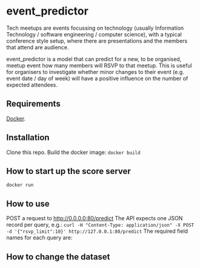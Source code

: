 # event_predictor
Tech meetups are events focussing on technology (usually Information Technology / software engineering / computer science), with a typical conference style setup, where there are presentations and the members that attend are audience. 

event_predictor is a model that can predict for a new, to be organised, meetup event how many members will RSVP to that meetup. This is useful for organisers to investigate whether minor changes to their event (e.g. event date / day of week) will have a positive influence on the number of expected attendees.

## Requirements
[Docker](https://docs.docker.com/engine/installation/).

## Installation
Clone this repo.
Build the docker image: `docker build `

## How to start up the score server
`docker run `

## How to use
POST a request to http://0.0.0.0:80/predict
The API expects one JSON record per query, e.g.:
`curl -H "Content-Type: application/json" -X POST -d '{"rsvp_limit":10}' http://127.0.0.1:80/predict`
The required field names for each query are:

## How to change the dataset